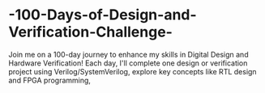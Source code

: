 # -100-Days-of-Design-and-Verification-Challenge-
Join me on a 100-day journey to enhance my skills in Digital Design and Hardware Verification! Each day, I'll complete one design or verification project using Verilog/SystemVerilog, explore key concepts like RTL design and FPGA programming,
